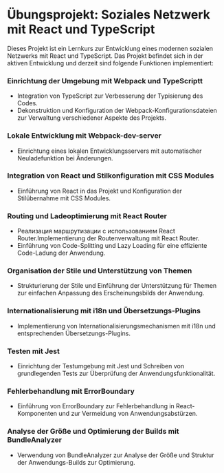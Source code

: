 # Übungsprojekt: Soziales Netzwerk mit React und TypeScript
Dieses Projekt ist ein Lernkurs zur Entwicklung eines modernen sozialen Netzwerks mit React und TypeScript. Das Projekt befindet sich in der aktiven Entwicklung und derzeit sind folgende Funktionen implementiert:

### Einrichtung der Umgebung mit Webpack und TypeScriptt
- Integration von TypeScript zur Verbesserung der Typisierung des Codes.
- Dekonstruktion und Konfiguration der Webpack-Konfigurationsdateien zur Verwaltung verschiedener Aspekte des Projekts.

### Lokale Entwicklung mit Webpack-dev-server
- Einrichtung eines lokalen Entwicklungsservers mit automatischer Neuladefunktion bei Änderungen.

### Integration von React und Stilkonfiguration mit CSS Modules
- Einführung von React in das Projekt und Konfiguration der Stilübernahme mit CSS Modules.

### Routing und Ladeoptimierung mit React Router
- Реализация маршрутизации с использованием React Router.Implementierung der Routenverwaltung mit React Router.
- Einführung von Code-Splitting und Lazy Loading für eine effiziente Code-Ladung der Anwendung.

### Organisation der Stile und Unterstützung von Themen
- Strukturierung der Stile und Einführung der Unterstützung für Themen zur einfachen Anpassung des Erscheinungsbilds der Anwendung.

### Internationalisierung mit i18n und Übersetzungs-Plugins
- Implementierung von Internationalisierungsmechanismen mit i18n und entsprechenden Übersetzungs-Plugins.

### Testen mit Jest
- Einrichtung der Testumgebung mit Jest und Schreiben von grundlegenden Tests zur Überprüfung der Anwendungsfunktionalität.

### Fehlerbehandlung mit ErrorBoundary
- Einführung von ErrorBoundary zur Fehlerbehandlung in React-Komponenten und zur Vermeidung von Anwendungsabstürzen.

### Analyse der Größe und Optimierung der Builds mit BundleAnalyzer
- Verwendung von BundleAnalyzer zur Analyse der Größe und Struktur der Anwendungs-Builds zur Optimierung.
